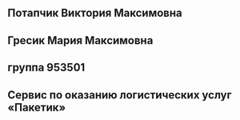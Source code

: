 ## Потапчик Виктория Максимовна
## Гресик Мария Максимовна
## группа 953501
## Сервис по оказанию логистических услуг «Пакетик»
